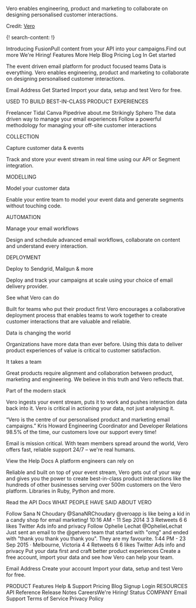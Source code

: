
Vero enables engineering, product and marketing to collaborate on designing personalised customer interactions.

Credit: [Vero](https://www.getvero.com/)

{! search-content: !}

Introducing FusionPull content from your API into your campaigns.Find out more
 We're Hiring! Features More
 Help Blog Pricing Log In Get started

The event driven email platform for product focused teams
Data is everything. Vero enables engineering, product and marketing to collaborate on designing personalised customer interactions.


Email Address
  Get Started
Import your data, setup and test Vero for free.


USED TO BUILD BEST-IN-CLASS PRODUCT EXPERIENCES

Freelancer  Tidal  Canva  Pipedrive  about.me Strikingly  Sphero
The data driven way to manage your email experiences
Follow a powerful methodology for managing your off-site customer interactions


COLLECTION

Capture customer data & events

Track and store your event stream in real time using our API or Segment integration.


MODELLING

Model your customer data

Enable your entire team to model your event data and generate segments without touching code.


AUTOMATION

Manage your email workflows

Design and schedule advanced email workflows, collaborate on content and understand every interaction.


DEPLOYMENT

Deploy to Sendgrid, Mailgun & more

Deploy and track your campaigns at scale using your choice of email delivery provider.

See what Vero can do

Built for teams who put their product first
Vero encourages a collaborative deployment process that enables teams to work together to create customer interactions that are valuable and reliable.


Data is changing the world

Organizations have more data than ever before. Using this data to deliver product experiences of value is critical to customer satisfaction.


It takes a team

Great products require alignment and collaboration between product, marketing and engineering. We believe in this truth and Vero reflects that.


Part of the modern stack

Vero ingests your event stream, puts it to work and pushes interaction data back into it. Vero is critical in actioning your data, not just analysing it.


“Vero is the centre of our personalised product and marketing email campaigns.”
Kris Howard
Engineering Coordinator and Developer Relations
98.5% of the time, our customers love our support every time!

Email is mission critical. With team members spread around the world, Vero offers fast, reliable support 24/7 – we're real humans.

View the Help Docs
A platform engineers can rely on

Reliable and built on top of your event stream, Vero gets out of your way and gives you the power to create best-in-class product interactions like the hundreds of other businesses serving over 500m customers on the Vero platform. Libraries in Ruby, Python and more.

Read the API Docs
WHAT PEOPLE HAVE SAID ABOUT VERO

 Follow
 Sana N Choudary @SanaNRChoudary
@veroapp is like being a kid in a candy shop for email marketing!
10:16 AM - 11 Sep 2014
  3 3 Retweets   6 6 likes
Twitter Ads info and privacy
 Follow
 Ophelie Lechat @OphelieLechat
Just sent an email to the @getvero team that started with "omg" and ended with "thank you thank you thank you". They are my favourite.
1:44 PM - 23 Sep 2015 · Melbourne, Victoria
  4 4 Retweets   6 6 likes
Twitter Ads info and privacy
Put your data first and craft better product experiences
Create a free account, import your data and see how Vero can help your team.


Email Address
  Create your account
Import your data, setup and test Vero for free.


PRODUCT
Features
Help & Support
Pricing
Blog
Signup
Login
RESOURCES
API Reference
Release Notes
CareersWe're Hiring!
Status
COMPANY
Email Support
Terms of Service
Privacy Policy

